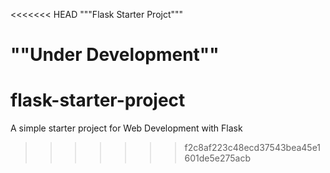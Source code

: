 <<<<<<< HEAD
"""Flask Starter Projct"""

""Under Development""
=======
# flask-starter-project
A simple starter project for Web Development with Flask 
>>>>>>> f2c8af223c48ecd37543bea45e1601de5e275acb
